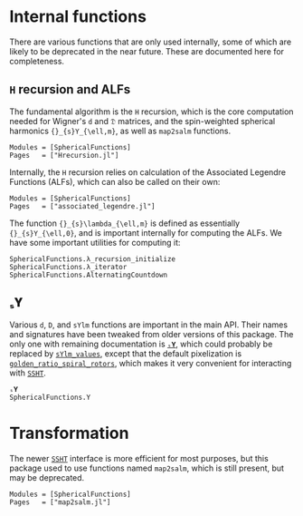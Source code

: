 # Internal functions

There are various functions that are only used internally, some of which are likely
to be deprecated in the near future.  These are documented here for completeness.

## ``H`` recursion and ALFs

The fundamental algorithm is the ``H`` recursion, which is the core computation
needed for Wigner's ``d`` and ``𝔇`` matrices, and the spin-weighted spherical
harmonics ``{}_{s}Y_{\ell,m}``, as well as `map2salm` functions.

```@autodocs
Modules = [SphericalFunctions]
Pages   = ["Hrecursion.jl"]
```

Internally, the ``H`` recursion relies on calculation of the Associated Legendre
Functions (ALFs), which can also be called on their own:

```@autodocs
Modules = [SphericalFunctions]
Pages   = ["associated_legendre.jl"]
```

The function ``{}_{s}\lambda_{\ell,m}`` is defined as essentially ``{}_{s}Y_{\ell,0}``, and is important internally for computing the ALFs.  We have some important utilities for computing it:

```@docs
SphericalFunctions.λ_recursion_initialize
SphericalFunctions.λ_iterator
SphericalFunctions.AlternatingCountdown
```



## ₛ𝐘

Various `d`, `D`, and `sYlm` functions are important in the main API.  Their
names and signatures have been tweaked from older versions of this package.  The
only one with remaining documentation is [`ₛ𝐘`](@ref), which could probably be
replaced by [`sYlm_values`](@ref), except that the default pixelization is
[`golden_ratio_spiral_rotors`](@ref), which makes it very convenient for
interacting with [`SSHT`](@ref).

```@docs
ₛ𝐘
SphericalFunctions.Y
```


# Transformation

The newer [`SSHT`](@ref) interface is more efficient for most purposes, but this
package used to use functions named `map2salm`, which is still present, but may
be deprecated.

```@autodocs
Modules = [SphericalFunctions]
Pages   = ["map2salm.jl"]
```

